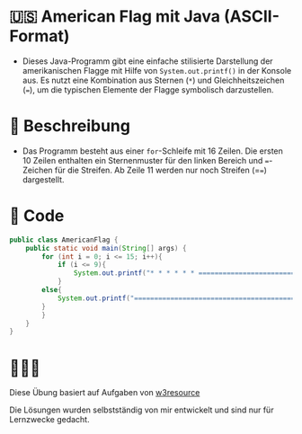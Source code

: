 # 🇺🇸 American Flag mit Java (ASCII-Format)
* Dieses Java-Programm gibt eine einfache stilisierte Darstellung der amerikanischen Flagge mit Hilfe von `System.out.printf()` in der Konsole aus. Es nutzt eine Kombination aus Sternen (`*`) und Gleichheitszeichen (`=`), um die typischen Elemente der Flagge symbolisch darzustellen.

# 📄 Beschreibung
* Das Programm besteht aus einer `for`-Schleife mit 16 Zeilen. Die ersten 10 Zeilen enthalten ein Sternenmuster für den linken Bereich und `=`-Zeichen für die Streifen. Ab Zeile 11 werden nur noch Streifen (=`=`) dargestellt.

# 🔧 Code
```java
public class AmericanFlag {
    public static void main(String[] args) {
        for (int i = 0; i <= 15; i++){
            if (i <= 9){
                System.out.printf("* * * * * * ===================================\n");
            }
        else{
            System.out.printf("===============================================\n");
        }
        }
    }
}
```
# 🧚🏻‍♀️
Diese Übung basiert auf Aufgaben von [w3resource](https://www.w3resource.com/java-exercises/basic/index.php)  

Die Lösungen wurden selbstständig von mir entwickelt und sind nur für Lernzwecke gedacht.
